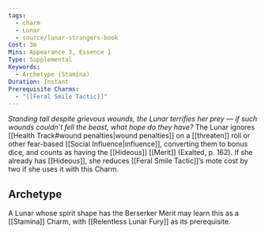 ```yaml
---
tags:
  - charm
  - Lunar
  - source/lunar-strangers-book
Cost: 3m
Mins: Appearance 3, Essence 1
Type: Supplemental
Keywords:
  - Archetype (Stamina)
Duration: Instant
Prerequisite Charms:
  - "[[Feral Smile Tactic]]"
---
```

*Standing tall despite grievous wounds, the Lunar terrifies her prey — if such wounds couldn’t fell the beast, what hope do they have?*
The Lunar ignores [[Health Track#wound penalties|wound penalties]] on a [[threaten]] roll or other fear-based [[Social Influence|influence]], converting them to bonus dice, and counts as having the [[Hideous]] [[Merit]] (Exalted, p. 162). If she already has [[Hideous]], she reduces [[Feral Smile Tactic]]’s mote cost by two if she uses it with this Charm.

## Archetype 
A Lunar whose spirit shape has the Berserker Merit may learn this as a [[Stamina]] Charm, with [[Relentless Lunar Fury]] as its prerequisite.